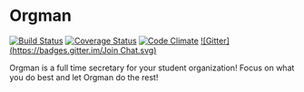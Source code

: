 Orgman
======
[![Build Status](https://travis-ci.org/valleyjo/orgman.svg?branch=master)](https://travis-ci.org/valleyjo/orgman.svg?branch=master)
[![Coverage Status](https://coveralls.io/repos/valleyjo/orgman/badge.svg?branch=av%2Fcoveralls)](https://coveralls.io/r/valleyjo/orgman?branch=av%2Fcoveralls)
[![Code Climate](https://codeclimate.com/github/valleyjo/orgman/badges/gpa.svg)](https://codeclimate.com/github/valleyjo/orgman)
[![Gitter](https://badges.gitter.im/Join Chat.svg)](https://gitter.im/cs-1530-g8/orgman?utm_source=badge&utm_medium=badge&utm_campaign=pr-badge&utm_content=badge)

Orgman is a full time secretary for your student organization! Focus on what you do best and let Orgman do the rest!
